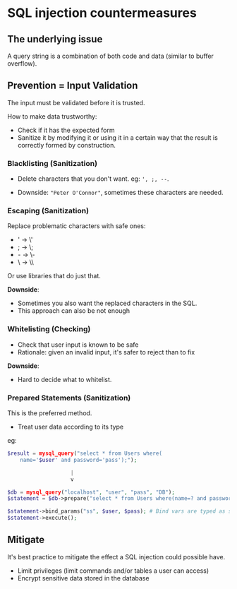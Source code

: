 # SQL injection countermeasures

## The underlying issue

A query string is a combination of both code and data (similar to buffer overflow).

## Prevention = Input Validation

The input must be validated before it is trusted.

How to make data trustworthy:

* Check if it has the expected form
* Sanitize it by modifying it or using it in a certain way that the result is correctly formed by construction.

### Blacklisting (Sanitization)

* Delete characters that you don't want. eg: `', ;, --`.

* Downside: `"Peter O'Connor"`, sometimes these characters are needed.

### Escaping (Sanitization)

Replace problematic characters with safe ones:

* ' -> \\'
* ; -> \\;
* \- -> \\-
* \ -> \\\

Or use libraries that do just that.

__Downside__:

* Sometimes you also want the replaced characters in the SQL.
* This approach can also be not enough

### Whitelisting (Checking)

* Check that user input is known to be safe
* Rationale: given an invalid input, it's safer to reject than to fix

__Downside__:

* Hard to decide what to whitelist.

### Prepared Statements (Sanitization)

This is the preferred method.

* Treat user data according to its type

eg:

```php
$result = mysql_query("select * from Users where(
    name='$user' and password='pass');");

                    |
                    v

$db = mysql_query("localhost", "user", "pass", "DB");
$statement = $db->prepare("select * from Users where(name=? and password=?);");

$statement->bind_params("ss", $user, $pass); # Bind vars are typed as string
$statement->execute();
```

## Mitigate

It's best practice to mitigate the effect a SQL injection could possible have.

* Limit privileges (limit commands and/or tables a user can access)
* Encrypt sensitive data stored in the database

